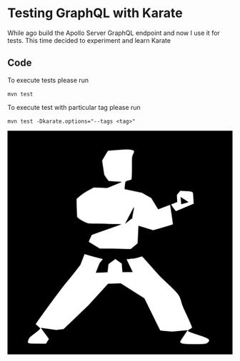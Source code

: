 # Testing GraphQL with Karate

While ago build the Apollo Server GraphQL endpoint and now I use it for tests.
This time decided to experiment and learn Karate


## Code

To execute tests please run 
``` ssh
mvn test
```
To execute test with particular tag please run

``` ssh
mvn test -Dkarate.options="--tags <tag>"
```

![karate logo](https://github.com/KatKmiotek/graphQL_karate/blob/main/logo.png?raw=true)
